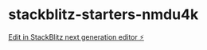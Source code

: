 # stackblitz-starters-nmdu4k

[Edit in StackBlitz next generation editor ⚡️](https://stackblitz.com/~/github.com/vsmy907/stackblitz-starters-nmdu4k)